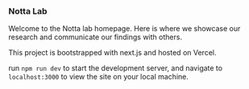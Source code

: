### Notta Lab

Welcome to the Notta lab homepage. Here is where we showcase our research and communicate our findings with others.

This project is bootstrapped with next.js and hosted on Vercel. 

run ```npm run dev``` to start the development server, and navigate to ```localhost:3000``` to view the site on your local machine.